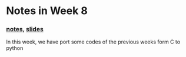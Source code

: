 # Notes in Week 8

###  [notes](http://docs.cs50.net/2016/fall/notes/8/week8.html), [slides](http://cdn.cs50.net/2016/fall/lectures/8/week8.pdf)

In this week, we have port some codes of the previous weeks form C to python